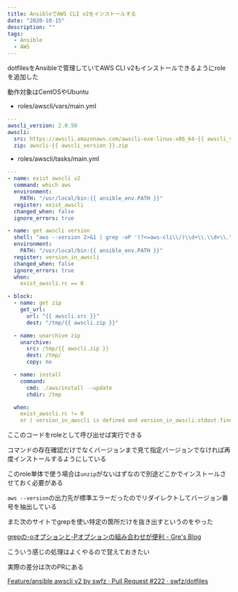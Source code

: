 ```yaml
---
title: AnsibleでAWS CLI v2をインストールする
date: "2020-10-15"
description: ""
tags:
  - Ansible
  - AWS
---
```


dotfilesをAnsibleで管理していてAWS CLI v2もインストールできるようにroleを追加した

動作対象はCentOSやUbuntu

- roles/awscli/vars/main.yml

```yaml
---
awscli_version: 2.0.50
awscli:
  src: https://awscli.amazonaws.com/awscli-exe-linux-x86_64-{{ awscli_version }}.zip
  zip: awscli-{{ awscli_version }}.zip
```

- roles/awscli/tasks/main.yml

```yaml
---
- name: exist awscli v2
  command: which aws
  environment:
    PATH: "/usr/local/bin:{{ ansible_env.PATH }}"
  register: exist_awscli
  changed_when: false
  ignore_errors: true

- name: get awscli version
  shell: "aws --version 2>&1 | grep -oP '(?<=aws-cli\\/)\\d+\\.\\d+\\.\\d+' "
  environment:
    PATH: "/usr/local/bin:{{ ansible_env.PATH }}"
  register: version_in_awscli
  changed_when: false
  ignore_errors: true
  when:
    exist_awscli.rc == 0

- block:
  - name: get zip
    get_url:
      url: "{{ awscli.src }}"
      dest: "/tmp/{{ awscli.zip }}"

  - name: unarchive zip
    unarchive:
      src: /tmp/{{ awscli.zip }}
      dest: /tmp/
      copy: no

  - name: install
    command:
      cmd: ./aws/install --update
      chdir: /tmp

  when:
    exist_awscli.rc != 0
    or ( version_in_awscli is defined and version_in_awscli.stdout.find(awscli_version) == -1 )
```

ここのコードをroleとして呼び出せば実行できる

コマンドの存在確認だけでなくバージョンまで見て指定バージョンでなければ再度インストールするようにしている

このrole単体で使う場合は`unzip`がないはずなので別途どこかでインストールさせておく必要がある

`aws --version`の出力先が標準エラーだったのでリダイレクトしてバージョン番号を抽出している

また次のサイトでgrepを使い特定の箇所だけを抜き出すというのをやった

[grepの-oオプションと-Pオプションの組み合わせが便利 - Gre's Blog](http://greymd.hatenablog.com/entry/2014/09/27/154305)

こういう感じの処理はよくやるので覚えておきたい

実際の差分は次のPRにある

[Feature/ansible awscli v2 by swfz · Pull Request #222 · swfz/dotfiles](https://github.com/swfz/dotfiles/pull/222/files)
